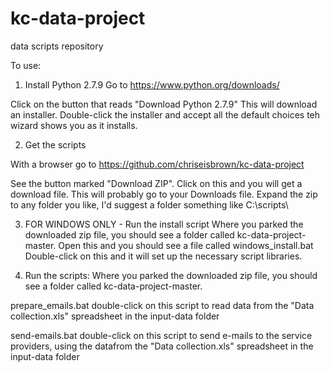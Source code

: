 kc-data-project
===============

data scripts repository

To use:

1. Install Python 2.7.9
Go to https://www.python.org/downloads/

Click on the button that reads "Download Python 2.7.9"
This will download an installer.  Double-click the installer and accept all the default choices teh wizard shows you as it installs.

2. Get the scripts

With a browser go to https://github.com/chriseisbrown/kc-data-project

See the button marked "Download ZIP".  Click on this and you will get a download file.  This will probably go to your Downloads file.  Expand the zip to any folder you like, I'd suggest a folder something like C:\scripts\

3.  FOR WINDOWS ONLY - Run the install script
Where you parked the downloaded zip file, you should see a folder called kc-data-project-master.
Open this and you should see a file called windows_install.bat
Double-click on this and it will set up the necessary script libraries.

4.  Run the scripts:
Where you parked the downloaded zip file, you should see a folder called kc-data-project-master.

prepare_emails.bat      double-click on this script to read data from the "Data collection.xls" spreadsheet in the input-data folder 

send-emails.bat     double-click on this script to send e-mails to the service providers, using the datafrom the "Data collection.xls" spreadsheet in the input-data folder 

